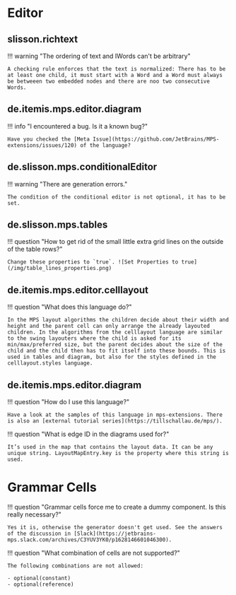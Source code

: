 # Editor

## slisson.richtext

!!! warning "The ordering of text and IWords can't be arbitrary"

    A checking rule enforces that the text is normalized: There has to be at least one child, it must start with a Word and a Word must always be betweeen two embedded nodes and there are noo two consecutive Words.

## de.itemis.mps.editor.diagram

!!! info "I encountered a bug. Is it a known bug?"

    Have you checked the [Meta Issue](https://github.com/JetBrains/MPS-extensions/issues/120) of the language?

## de.slisson.mps.conditionalEditor

!!! warning "There are generation errors."

    The condition of the conditional editor is not optional, it has to be set.

## de.slisson.mps.tables

!!! question "How to get rid of the small little extra grid lines on the outside of the table rows?"

    Change these properties to `true`. ![Set Properties to true](/img/table_lines_properties.png)

## de.itemis.mps.editor.celllayout

!!! question "What does this language do?"

    In the MPS layout algorithms the children decide about their width and height and the parent cell can only arrange the already layouted children. In the algorithms from the celllayout language are similar to the swing layouters where the child is asked for its min/max/preferred size, but the parent decides about the size of the child and the child then has to fit itself into these bounds. This is used in tables and diagram, but also for the styles defined in the celllayout.styles language.

## de.itemis.mps.editor.diagram

!!! question "How do I use this language?"

    Have a look at the samples of this language in mps-extensions. There is also an [external tutorial series](https://tillschallau.de/mps/).

!!! question "What is edge ID in the diagrams used for?"

    It’s used in the map that contains the layout data. It can be any unique string. LayoutMapEntry.key is the property where this string is used.

# Grammar Cells

!!! question "Grammar cells force me to create a dummy component. Is this really necessary?"

    Yes it is, otherwise the generator doesn't get used. See the answers of the discussion in [Slack](https://jetbrains-mps.slack.com/archives/C3YUV3YK0/p1628146601046300).

!!! question "What combination of cells are not supported?"

    The following combinations are not allowed:

    - optional(constant)
    - optional(reference)
